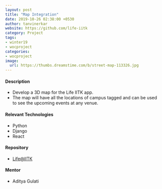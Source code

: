 ```yaml
---
layout: post
title: "Map Integration"
date: 2019-10-26 02:38:00 +0530
author: tanvinerkar
website: https://github.com/life-iitk
category: Project
tags:
- winter19
- wocproject
categories:
- wocproject
image:
  url: https://thumbs.dreamstime.com/b/street-map-113326.jpg
---
```


#### Description
 
- Develop a 3D map for the Life IITK app. 
- The map will have all the locations of campus tagged and can be used to see the upcoming events at any venue.

#### Relevant Technologies
- Python
- Django
- React

#### Repository
- [Life@IITK](https://github.com/life-iitk)

#### Mentor
- Aditya Gulati